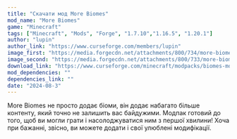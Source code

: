```yaml
---
title: "Скачати мод More Biomes"
mod_name: "More Biomes"
game: "Minecraft"
tags: ["Minecraft", "Mods", "Forge", "1.7.10","1.16.5", "1.20.1"]
author: "lupin"
author_link: "https://www.curseforge.com/members/lupin"
image_first: "https://media.forgecdn.net/attachments/800/734/more-biomes-3.jpg"
image_second: "https://media.forgecdn.net/attachments/800/733/more-biomes-2.jpg"
download_link: "https://www.curseforge.com/minecraft/modpacks/biomes-modpack-forge/files/all?page=1&amp;pageSize=20"
mod_dependencies: ""
dependencies_link: ""
date: "2024-08-3"
---
```


More Biomes не просто додає біоми, він додає набагато більше контенту, який точно не залишить вас байдужими. Модпак готовий до того, щоб ви могли грати і насолоджуватися ним з першої хвилини! Хоча при бажанні, звісно, ви можете додати і свої улюблені модифікації.